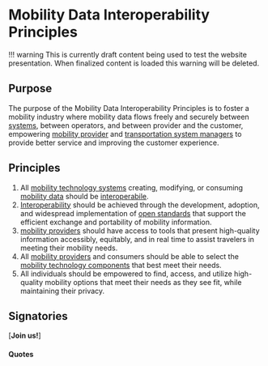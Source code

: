 # Mobility Data Interoperability Principles

!!! warning
    This is currently draft content being used to test the website presentation.  When finalized content is loaded this warning will be deleted. 


## Purpose
The purpose of the Mobility Data Interoperability Principles is to foster a mobility industry where mobility data flows freely and securely between [systems](definitions.md#mobility_technology_system), between operators, and between provider and the customer, empowering [mobility provider](definitions.md#mobility_provider) and [transportation system managers](definitions.md#transportation_system_manager) to provide better service and improving the customer experience.

## Principles
1. All [mobility technology systems](definitions.md#mobility_technology_system) creating, modifying, or consuming [mobility data](definitions.md#mobility_data) should be [interoperabile](definitions.md#interoperability).
2. [Interoperability](definitions.md#interoperability) should be achieved through the development, adoption, and widespread implementation of [open standards](definitions.md#open_standard) that support the efficient exchange and portability of mobility information.
3. [mobility providers](definitions.md#mobility_provider) should have access to tools that present high-quality information accessibly, equitably, and in real time to assist travelers in meeting their mobility needs.
4. All [mobility providers](definitions.md#mobility_provider) and consumers should be able to select the [mobility technology components](definitions.md#mobility_technology_component) that best meet their needs.
5. All individuals should be empowered to find, access, and utilize high-quality mobility options that meet their needs as they see fit, while maintaining their privacy.

## Signatories

[**Join us!**]

#### Quotes

